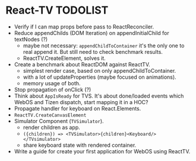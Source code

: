 # React-TV TODOLIST

- Verify if I can map props before pass to ReactReconciler.
- Reduce appendChilds (DOM Iteration) on appendInitialChild for textNodes (?)
  - maybe not necessary: `appendChildToContainer` it's the only one to real append it. But still need to check benchmark results.
  - ReactTV.CreateElement, solves it.
- Create a benchmark about ReactDOM against ReactTV.
  - simplest render case, based on only appendChildToContainer.
  - with a lot of updateProperties (maybe focused on animations).
  - memory usage of both.
- Stop propagation of onClick (?)
- Think about `AppIsReady` for TVS. It's about done/loaded events which WebOS and Tizen dispatch, start mapping it in a HOC?
- Propagate handler for keyboard on React.Elements.
- `ReactTV.CreateCanvasElement`
- Simulator Component (`TVSimulator`).
  - render children as app.
  - `({children}) => <TVSimulator>{children}<Keyboard/></TVsimulator>`
  - share keyboard state with rendered container.
- Write a guide for create your first application for WebOS using ReactTV.
